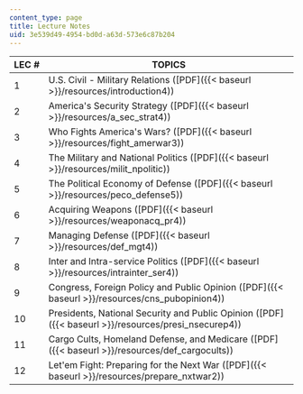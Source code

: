```yaml
---
content_type: page
title: Lecture Notes
uid: 3e539d49-4954-bd0d-a63d-573e6c87b204
---
```


| LEC # | TOPICS |
| --- | --- |
| 1 | U.S. Civil - Military Relations ([PDF]({{< baseurl >}}/resources/introduction4)) |
| 2 | America's Security Strategy ([PDF]({{< baseurl >}}/resources/a_sec_strat4)) |
| 3 | Who Fights America's Wars? ([PDF]({{< baseurl >}}/resources/fight_amerwar3)) |
| 4 | The Military and National Politics ([PDF]({{< baseurl >}}/resources/milit_npolitic)) |
| 5 | The Political Economy of Defense ([PDF]({{< baseurl >}}/resources/peco_defense5)) |
| 6 | Acquiring Weapons ([PDF]({{< baseurl >}}/resources/weaponacq_pr4)) |
| 7 | Managing Defense ([PDF]({{< baseurl >}}/resources/def_mgt4)) |
| 8 | Inter and Intra-service Politics ([PDF]({{< baseurl >}}/resources/intrainter_ser4)) |
| 9 | Congress, Foreign Policy and Public Opinion ([PDF]({{< baseurl >}}/resources/cns_pubopinion4)) |
| 10 | Presidents, National Security and Public Opinion ([PDF]({{< baseurl >}}/resources/presi_nsecurep4)) |
| 11 | Cargo Cults, Homeland Defense, and Medicare ([PDF]({{< baseurl >}}/resources/def_cargocults)) |
| 12 | Let'em Fight: Preparing for the Next War ([PDF]({{< baseurl >}}/resources/prepare_nxtwar2))